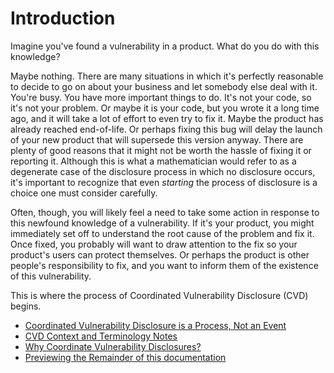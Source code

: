 # Introduction

Imagine you've found a vulnerability in a product. What do you do with
this knowledge?

Maybe nothing. There are many situations in which it's perfectly
reasonable to decide to go on about your business and let somebody else
deal with it. You're busy. You have more important things to do. It's
not your code, so it's not your problem. Or maybe it is your code, but
you wrote it a long time ago, and it will take a lot of effort to even
try to fix it. Maybe the product has already reached end-of-life. Or
perhaps fixing this bug will delay the launch of your new product that
will supersede this version anyway. There are plenty of good reasons
that it might not be worth the hassle of fixing it or reporting it.
Although this is what a mathematician would refer to as a degenerate
case of the disclosure process in which no disclosure occurs, it's
important to recognize that even *starting* the process of disclosure is a
choice one must consider carefully.

Often, though, you will likely feel a need to take some action in
response to this newfound knowledge of a vulnerability. If it's your
product, you might immediately set off to understand the root cause of
the problem and fix it. Once fixed, you probably will want to draw
attention to the fix so your product's users can protect themselves. Or
perhaps the product is other people's responsibility to fix, and you
want to inform them of the existence of this vulnerability.

This is where the process of Coordinated Vulnerability Disclosure (CVD)
begins.

<div class="grid cards" markdown>

- [Coordinated Vulnerability Disclosure is a Process, Not an Event](cvd_is_a_process.md)
- [CVD Context and Terminology Notes](terminology.md)
- [Why Coordinate Vulnerability Disclosures?](../howto/why_coordinate.md)
- [Previewing the Remainder of this documentation](preview.md)

</div>
